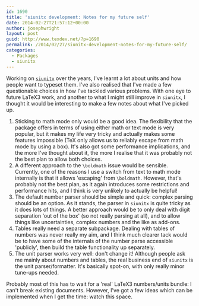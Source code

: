 ```yaml
---
id: 1690
title: 'siunitx development: Notes for my future self'
date: 2014-02-27T21:57:12+00:00
author: josephwright
layout: post
guid: http://www.texdev.net/?p=1690
permalink: /2014/02/27/siunitx-development-notes-for-my-future-self/
categories:
  - Packages
  - siunitx
---
```

Working on [`siunitx`](http://ctan.org/pkg/siunitx) over the years, I've learnt a lot about units and how people want to typeset them. I've also realised that I've made a few questionable choices in how I've tackled various problems. With one eye to future LaTeX3 work, and another to what I might still improve in `siunitx`, I thought it would be interesting to make a few notes about what I've picked up.

1. Sticking to math mode only would be a good idea. The flexibility that the package offers in terms of using either math or text mode is very popular, but it makes my life very tricky and actually makes some features impossible (TeX only allows us to reliably escape from math mode by using a box). It's also got some performance implications, and the more I've thought about it, the more I realise that it was probably not the best plan to allow both choices.
2. A different approach to the `\boldmath` issue would be sensible. Currently, one of the reasons I use a switch from text to math mode internally is that it allows 'escaping' from `\boldmath`. However, that's probably not the best plan, as it again introduces some restrictions and performance hits, and I think is very unlikely to actually be helpful!
3. The default number parser should be simple and quick: complex parsing should be an option. As it stands, the parser in `siunitx` is quite tricky as it does lots of things. A better approach would be to only deal with digit separation 'out of the box' (so not really parsing at all), and to allow things like uncertainties, complex numbers and the like as add-ons.
4. Tables really need a separate subpackage. Dealing with tables of numbers was never really my aim, and I think much clearer tack would be to have some of the internals of the number parse accessible 'publicly', then build the table functionality up separately.
5. The unit parser works very well: don't change it! Although people ask me mainly about numbers and tables, the real business end of `siunitx` is the unit parser/formatter. It's basically spot-on, with only really minor tune-ups needed.

Probably most of this has to wait for a 'real' LaTeX3 numbers/units bundle: I can't break existing documents. However, I've got a few ideas which can be implemented when I get the time: watch this space.
